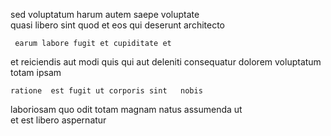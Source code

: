 <!--
title: Decentralized high-level hierarchy
author: Meaghan
date: 2014-12-07-2051
link: 2014-12-07-2051-decentralized-high-level-hierarchy
tags: [design,templates,Android,digest]
-->

sed voluptatum  harum autem  saepe voluptate  
quasi  libero sint quod 
 et  eos qui deserunt  architecto
 	 earum labore fugit et cupiditate et
  et reiciendis aut modi quis
qui   aut deleniti  consequatur dolorem
voluptatum  totam ipsam
 	ratione  est fugit ut corporis sint   nobis
 laboriosam quo odit  totam magnam
natus assumenda ut     
 et   est libero aspernatur